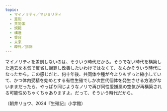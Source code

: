 ```yaml
---
topic:
  - マイノリティ／マジョリティ
  - 差別
  - 共同体
  - 規範
  - 構造
  - 受容
  - 未来
  - 疎外／排除
---
```

マイノリティを差別しないのは、そういう時代だから。そうでない時代を構築した過去を本気で反省し謝罪し改善したいわけではなくて、なんかそういう時代になったから。この感じだと、何十年後、共同体や種が今よりもずっと縮小していて、かつ体内受精を始めとする有性生殖でしか次世代個体を発生させる方法がないままだったら、やっぱり同じようなノリで再び同性愛嫌悪の空気が再構築される可能性めちゃくちゃありますよ。だって、そういう時代だから。

（朝井リョウ、2024『生殖記』小学館）